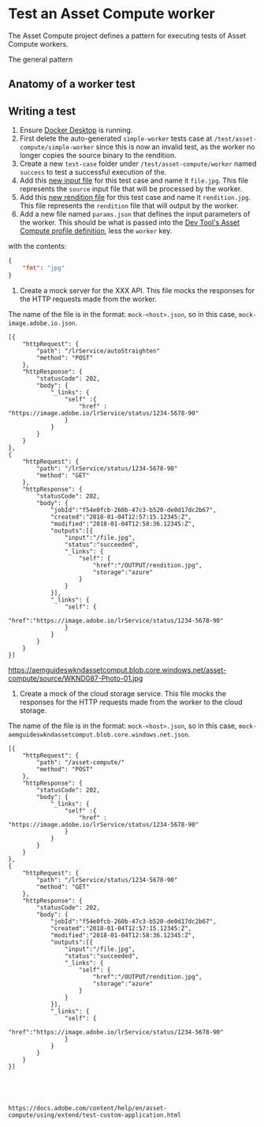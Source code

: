 # Test an Asset Compute worker

The Asset Compute project defines a pattern for executing tests of Asset Compute workers.

The general pattern 

## Anatomy of a worker test

## Writing a test

1. Ensure [Docker Desktop](../set-up/development-environment.md#docker) is running.
1. First delete the auto-generated `simple-worker` tests case at `/test/asset-compute/simple-worker` since this is now an invalid test, as the worker no longer copies the source binary to the rendition.
1. Create a new `test-case` folder under `/test/asset-compute/worker` named `success` to test a successful execution of the.
1. Add this [new input file](assets/test/file.jpg) for this test case and name it `file.jpg`. This file represents the `source` input file that will be processed by the worker.
1. Add this [new rendition file](assets/test/rendition.jpg) for this test case and name it `rendition.jpg`. This file represents the `rendition` file that will output by the worker. 
1. Add a new file named `params.json` that defines the input parameters of the worker. This should be what is passed into the [Dev Tool's Asset Compute profile definition](../develop/dev-tool.md), less the `worker` key.

 with the contents:

```json
{ 
    "fmt": "jpg"
}
```

1. Create a mock server for the XXX API. This file mocks the responses for the HTTP requests made from the worker. 

The name of the file is in the format: `mock-<host>.json`, so in this case, `mock-image.adobe.io.json`.

```
[{
    "httpRequest": {
        "path": "/lrService/autoStraighten"
        "method": "POST"
    },
    "httpResponse": {
        "statusCode": 202,
        "body": {
            "_links": {
                "self" :{
                    "href" : "https://image.adobe.io/lrService/status/1234-5678-90"
                }
            }
        }
    }
},
{
    "httpRequest": {
        "path": "/lrService/status/1234-5678-90"
        "method": "GET"
    },
    "httpResponse": {
        "statusCode": 202,
        "body": {
            "jobId":"f54e0fcb-260b-47c3-b520-de0d17dc2b67",
            "created":"2018-01-04T12:57:15.12345:Z",
            "modified":"2018-01-04T12:58:36.12345:Z",
            "outputs":[{
                "input":"/file.jpg",
                "status":"succeeded",
                "_links": {
                    "self": {
                        "href":"/OUTPUT/rendition.jpg",
                        "storage":"azure"
                    }
                }
            }],
            "_links": {
                "self": {
                    "href":"https://image.adobe.io/lrService/status/1234-5678-90"
                }
            }
        }
    }
}]
```


https://aemguideswkndassetcomput.blob.core.windows.net/asset-compute/source/WKND087-Photo-01.jpg

1. Create a mock of the cloud storage service. This file mocks the responses for the HTTP requests made from the worker to the  cloud storage.

The name of the file is in the format: `mock-<host>.json`, so in this case, `mock-aemguideswkndassetcomput.blob.core.windows.net.json`.

```
[{
    "httpRequest": {
        "path": "/asset-compute/"
        "method": "POST"
    },
    "httpResponse": {
        "statusCode": 202,
        "body": {
            "_links": {
                "self" :{
                    "href" : "https://image.adobe.io/lrService/status/1234-5678-90"
                }
            }
        }
    }
},
{
    "httpRequest": {
        "path": "/lrService/status/1234-5678-90"
        "method": "GET"
    },
    "httpResponse": {
        "statusCode": 202,
        "body": {
            "jobId":"f54e0fcb-260b-47c3-b520-de0d17dc2b67",
            "created":"2018-01-04T12:57:15.12345:Z",
            "modified":"2018-01-04T12:58:36.12345:Z",
            "outputs":[{
                "input":"/file.jpg",
                "status":"succeeded",
                "_links": {
                    "self": {
                        "href":"/OUTPUT/rendition.jpg",
                        "storage":"azure"
                    }
                }
            }],
            "_links": {
                "self": {
                    "href":"https://image.adobe.io/lrService/status/1234-5678-90"
                }
            }
        }
    }
}]





https://docs.adobe.com/content/help/en/asset-compute/using/extend/test-custom-application.html